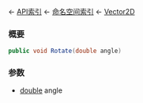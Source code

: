 ← [API索引](Api-Index) ← [命名空间索引](Namespace-Index) ← [Vector2D](VRageMath.Vector2D)

### 概要

```csharp
public void Rotate(double angle)
```

### 参数

* [double](https://docs.microsoft.com/en-us/dotnet/api/System.Double?view=netframework-4.6) angle
